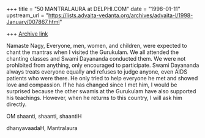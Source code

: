 +++
title = "50 MANTRALAURA at DELPHI.COM"
date = "1998-01-11"
upstream_url = "https://lists.advaita-vedanta.org/archives/advaita-l/1998-January/007867.html"

+++
[Archive link](https://lists.advaita-vedanta.org/archives/advaita-l/1998-January/007867.html)

Namaste Nagy,
  Everyone, men, women, and children, were expected
to chant the mantras when I visited the Gurukulam.  We
all attended the chanting classes and Swami Dayananda
conducted them.  We were not prohibited from anything,
only encouraged to participate.  Swami Dayananda always
treats everyone equally and refuses to judge anyone, even
AIDS patients who were there.  He only tried to help everyone
he met and showed love and compassion.  If he has changed
since I met him, I would be surprised because the other
swamis at the Gurukulam have also supported his teachings.
However, when he returns to this country, I will ask him
directly.

OM shaanti, shaanti, shaantiH

dhanyavaadaH,
  Mantralaura


